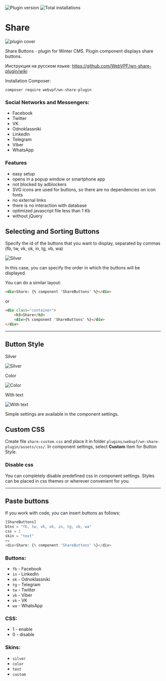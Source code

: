 ![Plugin version](https://img.shields.io/github/v/tag/WebVPF/wn-share-plugin?label=Version&logo=semver)
![Total installations](https://img.shields.io/packagist/dt/webvpf/wn-share-plugin?color=%23f28d1a&label=Installations&logo=Packagist&logoColor=%23f28d1a)

# Share

![plugin cover](https://repository-images.githubusercontent.com/242692501/3e44dc80-a1cd-11eb-83c4-e27c6ef0dc22)

Share Buttons - plugin for Winter CMS. Plugin component displays share buttons.

Инструкция на русском языке: https://github.com/WebVPF/wn-share-plugin/wiki

Installation Сomposer:

```
composer require webvpf/wn-share-plugin
```

### Social Networks and Messengers:

- Facebook
- Twitter
- VK
- Odnoklassniki
- LinkedIn
- Telegram
- Viber
- WhatsApp

### Features

- easy setup
- opens in a popup window or smartphone app
- not blocked by adblockers
- SVG icons are used for buttons, so there are no dependencies on icon fonts
- no external links
- there is no interaction with database
- optimized javascript file less than 1 Kb
- without jQuery

## Selecting and Sorting Buttons

Specify the id of the buttons that you want to display, separated by commas (fb, tw, vk, ok, in, tg, vb, wa)

![Silver](https://user-images.githubusercontent.com/61043464/112979788-b89bb700-9161-11eb-8698-81be8763e919.jpg)

In this case, you can specify the order in which the buttons will be displayed.

You can do a similar layout:

```html
<div>Share: {% component 'ShareButtons' %}</div>
```

or

```html
<div class="container">
    <h3>Share</h3>
    <div>{% component 'ShareButtons' %}</div>
</div>
```

---

## Button Style

Silver

![Silver](https://user-images.githubusercontent.com/61043464/75198717-f57cc980-5769-11ea-97c6-539071d1cb4e.jpg)

Color

![Color](https://user-images.githubusercontent.com/61043464/75198720-f7468d00-5769-11ea-9627-4d81da355d3b.jpg)

With text

![With text](https://user-images.githubusercontent.com/61043464/75198725-fa417d80-5769-11ea-801f-beb789e474c5.jpg)


Simple settings are available in the component settings.

## Custom CSS

Create file `share-custom.css` and place it in folder `plugins/webvpf/wn-share-plugin/assets/css/`. In component settings, select **Custom** item for Button Style.

### Disable css

You can completely disable predefined css in component settings. Styles can be placed in css themes or wherever convenient for you.

---

## Paste buttons

If you work with code, you can insert buttons as follows:

```php
[ShareButtons]
btns = "fb, tw, vk, ok, in, tg, vb, wa"
css = 1
skin = "text"
==
<div>Share: {% component 'ShareButtons' %}</div>
```

### Buttons:

- `fb` - Facebook
- `in` - LinkedIn
- `ok` - Odnoklassniki
- `tg` - Telegram
- `tw` - Twitter
- `vb` - Viber
- `vk` - VK
- `wa` - WhatsApp

### CSS:

- 1 - enable
- 0 - disable

### Skins:

- `silver`
- `color`
- `text`
- `custom`
